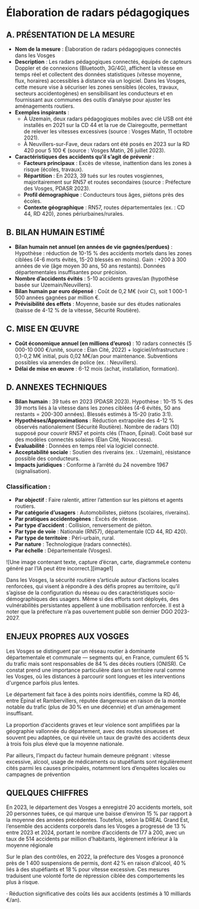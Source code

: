 # **Élaboration de radars pédagogiques**

## **A. PRÉSENTATION DE LA MESURE**

* **Nom de la mesure** : Élaboration de radars pédagogiques connectés dans les Vosges  
* **Description** : Les radars pédagogiques connectés, équipés de capteurs Doppler et de connexions (Bluetooth, 3G/4G), affichent la vitesse en temps réel et collectent des données statistiques (vitesse moyenne, flux, horaires) accessibles à distance via un logiciel. Dans les Vosges, cette mesure vise à sécuriser les zones sensibles (écoles, travaux, secteurs accidentogènes) en sensibilisant les conducteurs et en fournissant aux communes des outils d’analyse pour ajuster les aménagements routiers.  
* **Exemples inspirants** :   
  * À Uzemain, deux radars pédagogiques mobiles avec clé USB ont été installés en 2021 sur la CD 44 et la rue de Clairegoutte, permettant de relever les vitesses excessives (source : Vosges Matin, 11 octobre 2021).   
  * À Neuvillers-sur-Fave, deux radars ont été posés en 2023 sur la RD 420 pour 5 100 € (source : Vosges Matin, 26 juillet 2023).  
* **Caractéristiques des accidents qu’il s’agit de prévenir** :  
  * **Facteurs principaux** : Excès de vitesse, inattention dans les zones à risque (écoles, travaux).  
  * **Répartition** : En 2023, 39 tués sur les routes vosgiennes, majoritairement sur RN57 et routes secondaires (source : Préfecture des Vosges, PDASR 2023).  
  * **Profil démographique** : Conducteurs tous âges, piétons près des écoles.  
  * **Contexte géographique** : RN57, routes départementales (ex. : CD 44, RD 420), zones périurbaines/rurales.

## **B. BILAN HUMAIN ESTIMÉ**

* **Bilan humain net annuel (en années de vie gagnées/perdues)** : Hypothèse : réduction de 10-15 % des accidents mortels dans les zones ciblées (4-6 morts évités, 15-20 blessés en moins). Gain : \+200 à 300 années de vie (âge moyen 30 ans, 50 ans restants). Données départementales insuffisantes pour précision.  
* **Nombre d’accidents évités** : 5-10 accidents graves/an (hypothèse basée sur Uzemain/Neuvillers).  
* **Bilan humain par euro dépensé** : Coût de 0,2 M€ (voir C), soit 1 000-1 500 années gagnées par million €.  
* **Prévisibilité des effets** : Moyenne, basée sur des études nationales (baisse de 4-12 % de la vitesse, Sécurité Routière).

## **C. MISE EN ŒUVRE**

* **Coût économique annuel (en millions d’euros)** : 10 radars connectés (5 000-10 000 €/unité, source : Élan Cité, 2022\) \+ logiciel/infrastructure : 0,1-0,2 M€ initial, puis 0,02 M€/an pour maintenance. Subventions possibles via amendes de police (ex. : Neuvillers).  
* **Délai de mise en œuvre** : 6-12 mois (achat, installation, formation).

## **D. ANNEXES TECHNIQUES**

* **Bilan humain** : 39 tués en 2023 (PDASR 2023). Hypothèse : 10-15 % des 39 morts liés à la vitesse dans les zones ciblées (4-6 évités, 50 ans restants \= 200-300 années). Blessés estimés à 15-20 (ratio 3:1).  
* **Hypothèses/Approximations** : Réduction extrapolée des 4-12 % observés nationalement (Sécurité Routière). Nombre de radars (10) supposé pour couvrir RN57 et points clés (Thaon, Épinal). Coût basé sur des modèles connectés solaires (Élan Cité, Novaccess).  
* **Évaluabilité** : Données en temps réel via logiciel connecté.  
* **Acceptabilité sociale** : Soutien des riverains (ex. : Uzemain), résistance possible des conducteurs.  
* **Impacts juridiques** : Conforme à l’arrêté du 24 novembre 1967 (signalisation).

### **Classification :** 

- **Par objectif** : Faire ralentir, attirer l’attention sur les piétons et agents routiers.  
- **Par catégorie d’usagers** : Automobilistes, piétons (scolaires, riverains).  
- **Par pratiques accidentogènes** : Excès de vitesse.  
- **Par type d’accident** : Collision, renversement de piéton.  
- **Par type de voie** : Nationale (RN57), départementale (CD 44, RD 420).  
- **Par type de territoire** : Péri-urbain, rural.  
- **Par nature** : Technologique (radars connectés).  
- **Par échelle** : Départementale (Vosges).








![Une image contenant texte, capture d’écran, carte, diagrammeLe contenu généré par l’IA peut être incorrect.][image1]

Dans les Vosges, la sécurité routière s’articule autour d’actions locales renforcées, qui visent à répondre à des défis propres au territoire, qu’il s’agisse de la configuration du réseau ou des caractéristiques socio-démographiques des usagers. Même si des efforts sont déployés, des vulnérabilités persistantes appellent à une mobilisation renforcée. Il est à noter que la préfecture n’a pas ouvertement publié son dernier DGO 2023-2027.

## **ENJEUX PROPRES AUX VOSGES**

Les Vosges se distinguent par un réseau routier à dominante départementale et communale — segments qui, en France, cumulent 65 % du trafic mais sont responsables de 84 % des décès routiers (ONISR). Ce constat prend une importance particulière dans un territoire rural comme les Vosges, où les distances à parcourir sont longues et les interventions d'urgence parfois plus lentes.

Le département fait face à des points noirs identifiés, comme la RD 46, entre Épinal et Rambervillers, réputée dangereuse en raison de la montée notable du trafic (plus de 30 % en une décennie) et d’un aménagement insuffisant. 

La proportion d’accidents graves et leur violence sont amplifiées par la géographie vallonnée du département, avec des routes sinueuses et souvent peu adaptées, ce qui révèle un taux de gravité des accidents deux à trois fois plus élevé que la moyenne nationale.

Par ailleurs, l’impact du facteur humain demeure prégnant : vitesse excessive, alcool, usage de médicaments ou stupéfiants sont régulièrement cités parmi les causes principales, notamment lors d’enquêtes locales ou campagnes de prévention

## **QUELQUES CHIFFRES**

En 2023, le département des Vosges a enregistré 20 accidents mortels, soit 20 personnes tuées, ce qui marque une baisse d’environ 15 % par rapport à la moyenne des années précédentes. Toutefois, selon la DREAL Grand Est, l’ensemble des accidents corporels dans les Vosges a progressé de 13 % entre 2023 et 2024, portant le nombre d’accidents de 177 à 200, avec un taux de 514 accidents par million d’habitants, légèrement inférieur à la moyenne régionale 

Sur le plan des contrôles, en 2022, la préfecture des Vosges a prononcé près de 1 400 suspensions de permis, dont 42 % en raison d’alcool, 40 % liés à des stupéfiants et 18 % pour vitesse excessive. Ces mesures traduisent une volonté forte de répression ciblée des comportements les plus à risque.

·       Réduction significative des coûts liés aux accidents (estimés à 10 milliards €/an).